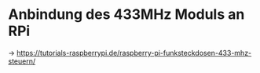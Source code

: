 # Anbindung des 433MHz Moduls an RPi

-> https://tutorials-raspberrypi.de/raspberry-pi-funksteckdosen-433-mhz-steuern/
